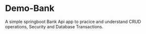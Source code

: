 # Demo-Bank
A simple springboot Bank Api app to pracice and understand CRUD operations, Security and Database Transactions.
